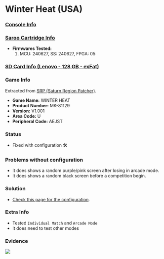 # Winter Heat (USA)

### [Console Info](../../../../../Info/Consoles/VA13/README.md)

### [Saroo Cartridge Info](../../../../../Info/Cartridges/RetroGameParadiseStore/1.32F/README.md)

- <b>Firmwares Tested:</b>
  1. MCU: 240627, SS: 240627, FPGA: 05

### [SD Card Info (Lenovo - 128 GB - exFat)](../../../../../Info/SdCards/Lenovo/128GB/exfat/README.md)

### Game Info

Extracted from [SRP (Saturn Region Patcher)](https://segaxtreme.net/resources/saturn-region-patcher.81/download).

- <b>Game Name:</b> WINTER HEAT
- <b>Product Number:</b> MK-81129
- <b>Version:</b> V1.001
- <b>Area Code:</b> U
- <b>Peripheral Code:</b> AEJST

### Status

- Fixed with configuration :hammer_and_wrench:

### Problems without configuration

- It does shows a random purple/pink screen after losing in arcade mode.
- It does shows a random black screen before a competition begin.

### Solution

- [Check this page for the configuration](https://github.com/williamdsw/saroo-configuration-list/blob/master/U/MK-81129/README.md).

### Extra Info

- Tested `Individual Match` and `Arcade Mode`
- It does need to test other modes

### Evidence

[![](https://img.youtube.com/vi/pjPoGxevxS8/0.jpg)](https://www.youtube.com/watch?v=pjPoGxevxS8)
